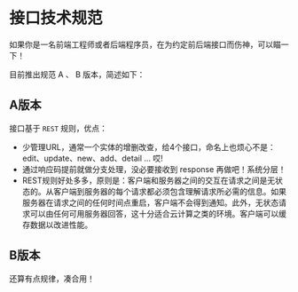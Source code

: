 # 接口技术规范
如果你是一名前端工程师或者后端程序员，在为约定前后端接口而伤神，可以瞄一下！

目前推出规范 A 、 B 版本，简述如下：

## A版本 ##

接口基于 `REST` 规则，优点：

- 少管理URL，通常一个实体的增删改查，给4个接口，命名上也烦心不是：edit、update、new、add、detail ... 哎!
- 通过响应码提前就做分支处理，没必要接收到 response 再做吧！系统分层！
- REST规则好处多多，原则是：客户端和服务器之间的交互在请求之间是无状态的。从客户端到服务器的每个请求都必须包含理解请求所必需的信息。如果服务器在请求之间的任何时间点重启，客户端不会得到通知。此外，无状态请求可以由任何可用服务器回答，这十分适合云计算之类的环境。客户端可以缓存数据以改进性能。


## B版本 ##

还算有点规律，凑合用！